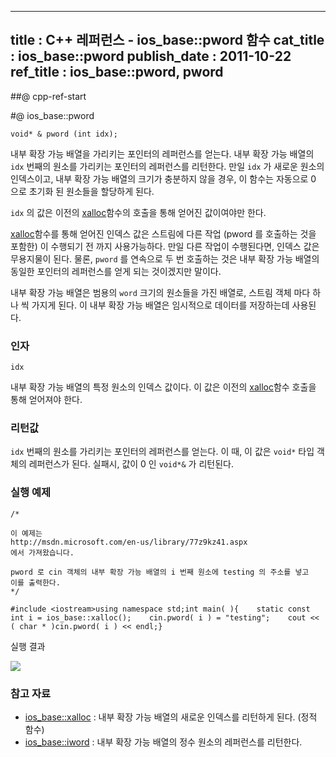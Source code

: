 ----------------
title : C++ 레퍼런스 - ios_base::pword 함수
cat_title :  ios_base::pword
publish_date : 2011-10-22
ref_title : ios_base::pword, pword
--------------



##@ cpp-ref-start

#@ ios_base::pword

```info-format
void* & pword (int idx);

```

내부 확장 가능 배열을 가리키는 포인터의 레퍼런스를 얻는다.
  내부 확장 가능 배열의 `idx` 번째의 원소를 가리키는 포인터의 레퍼런스를 리턴한다. 만일 `idx` 가 새로운 원소의 인덱스이고, 내부 확장 가능 배열의 크기가 충분하지 않을 경우, 이 함수는 자동으로 0 으로 초기화 된 원소들을 할당하게 된다.

`idx` 의 값은 이전의 [xalloc](http://itguru.tistory.com/162)함수의 호출을 통해 얻어진 값이여야만 한다.

 [xalloc](http://itguru.tistory.com/162)함수를 통해 얻어진 인덱스 값은 스트림에 다른 작업 (pword 를 호출하는 것을 포함한) 이 수행되기 전 까지 사용가능하다. 만일 다른 작업이 수행된다면, 인덱스 값은 무용지물이 된다. 물론, `pword` 를 연속으로 두 번 호출하는 것은 내부 확장 가능 배열의 동일한 포인터의 레퍼런스를 얻게 되는 것이겠지만 말이다.

  내부 확장 가능 배열은 범용의 `word` 크기의 원소들을 가진 배열로, 스트림 객체 마다 하나 씩 가지게 된다. 이 내부 확장 가능 배열은 임시적으로 데이터를 저장하는데 사용된다.



###  인자




`idx`

  내부 확장 가능 배열의 특정 원소의 인덱스 값이다. 이 값은 이전의 [xalloc](http://itguru.tistory.com/162)함수 호출을 통해 얻어져야 한다.



###  리턴값



  `idx` 번째의 원소를 가리키는 포인터의 레퍼런스를 얻는다. 이 때, 이 값은 `void*` 타입 객체의 레퍼런스가 된다. 실패시, 값이 0 인 `void*&` 가 리턴된다.



###  실행 예제


```cpp-formatted
/*

이 예제는
http://msdn.microsoft.com/en-us/library/77z9kz41.aspx
에서 가져왔습니다.

pword 로 cin 객체의 내부 확장 가능 배열의 i 번째 원소에 testing 의 주소를 넣고
이를 출력한다.
*/

#include <iostream>using namespace std;int main( ){    static const int i = ios_base::xalloc();    cin.pword( i ) = "testing";    cout << ( char * )cin.pword( i ) << endl;}
```


실행 결과


![](http://img1.daumcdn.net/thumb/R1920x0/?fname=http%3A%2F%2Fcfile2.uf.tistory.com%2Fimage%2F133CFD414EA216FB40D60D)



###  참고 자료

* [ios_base::xalloc](http://itguru.tistory.com/162)  :  내부 확장 가능 배열의 새로운 인덱스를 리턴하게 된다. (정적 함수)
* [ios_base::iword](http://itguru.tistory.com/161)  :  내부 확장 가능 배열의 정수 원소의 레퍼런스를 리턴한다.